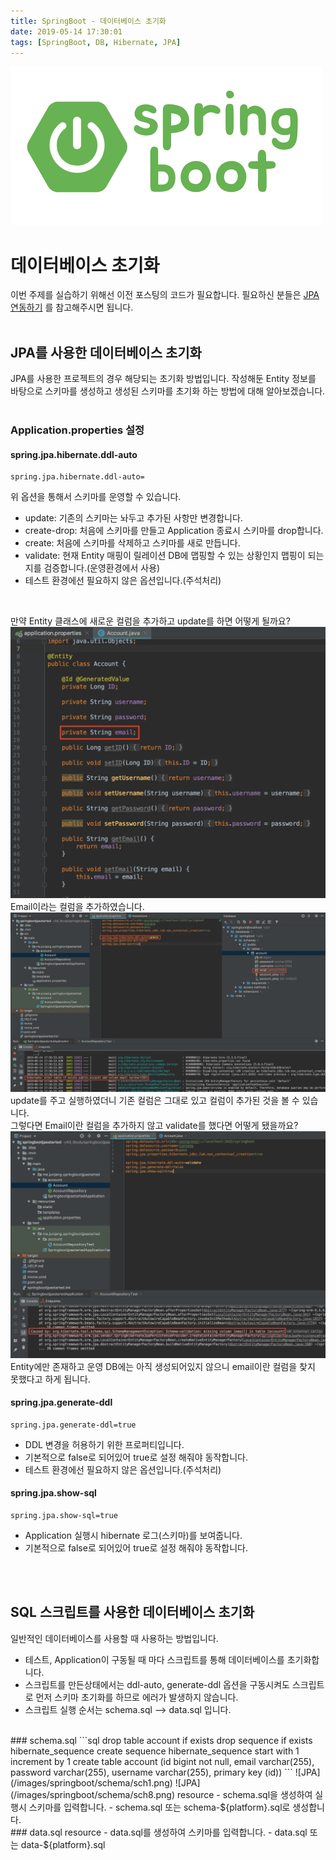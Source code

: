 ```yaml
---
title: SpringBoot - 데이터베이스 초기화 
date: 2019-05-14 17:30:01
tags: [SpringBoot, DB, Hibernate, JPA]
---
```


![images](/images/springboot/springboot.png)<br/>

# 데이터베이스 초기화
이번 주제를 실습하기 위해선 이전 포스팅의 코드가 필요합니다.
필요하신 분들은 [JPA 연동하기](https://junjangsee.github.io/2019/05/14/spring/spring-27/) 를 참고해주시면 됩니다.<br/>
<br/>

## JPA를 사용한 데이터베이스 초기화
JPA를 사용한 프로젝트의 경우 해당되는 초기화 방법입니다.
작성해둔 Entity 정보를 바탕으로 스키마를 생성하고 생성된 스키마를 초기화 하는 방법에 대해 알아보겠습니다.<br/>
<br/>

### Application.properties 설정
#### spring.jpa.hibernate.ddl-auto
```
spring.jpa.hibernate.ddl-auto=
```
위 옵션을 통해서 스키마를 운영할 수 있습니다.
- update: 기존의 스키마는 놔두고 추가된 사항만 변경합니다.
- create-drop: 처음에 스키마를 만들고 Application 종료시 스키마를 drop합니다.
- create: 처음에 스키마를 삭제하고 스키마를 새로 만듭니다.
- validate: 현재 Entity 매핑이 릴레이션 DB에 맵핑할 수 있는 상황인지 맵핑이 되는지를 검증합니다.(운영환경에서 사용)
- 테스트 환경에선 필요하지 않은 옵션입니다.(주석처리)
<br/>

만약 Entity 클래스에 새로운 컬럼을 추가하고 update를 하면 어떻게 될까요?
![JPA](/images/springboot/schema/sch5.png) Email이라는 컬럼을 추가하였습니다.<br/>
![JPA](/images/springboot/schema/sch7.png) update를 주고 실행하였더니 기존 컬럼은 그대로 있고 컬럼이 추가된 것을 볼 수 있습니다.
<br/>
그렇다면 Email이란 컬럼을 추가하지 않고 validate를 했다면 어떻게 됐을까요?
![JPA](/images/springboot/schema/sch6.png) Entity에만 존재하고 운영 DB에는 아직 생성되어있지 않으니 email이란 컬럼을 찾지 못했다고 하게 됩니다.<br/>
#### spring.jpa.generate-ddl
```
spring.jpa.generate-ddl=true
```
- DDL 변경을 허용하기 위한 프로퍼티입니다.
- 기본적으로 false로 되어있어 true로 설정 해줘야 동작합니다.
- 테스트 환경에선 필요하지 않은 옵션입니다.(주석처리)

#### spring.jpa.show-sql
```
spring.jpa.show-sql=true
```
- Application 실행시 hibernate 로그(스키마)를 보여줍니다.
- 기본적으로 false로 되어있어 true로 설정 해줘야 동작합니다.

<br/>
<br/>

## SQL 스크립트를 사용한 데이터베이스 초기화
일반적인 데이터베이스를 사용할 때 사용하는 방법입니다.
- 테스트, Application이 구동될 때 마다 스크립트를 통해 데이터베이스를 초기화합니다.
- 스크립트를 만든상태에서는 ddl-auto, generate-ddl 옵션을 구동시켜도 스크립트로 먼저 스키마 초기화를 하므로 에러가 발생하지 않습니다.
- 스크립트 실행 순서는 schema.sql --> data.sql 입니다.

<br/>
### schema.sql
```sql
drop table account if exists
drop sequence if exists hibernate_sequence
create sequence hibernate_sequence start with 1 increment by 1
create table account (id bigint not null, email varchar(255), password varchar(255), username varchar(255), primary key (id))
```
![JPA](/images/springboot/schema/sch1.png)
![JPA](/images/springboot/schema/sch8.png) resource - schema.sql을 생성하여 실행시 스키마를 입력합니다.
- schema.sql 또는 schema-${platform}.sql로 생성합니다.

<br/>
### data.sql
resource - data.sql를 생성하여 스키마를 입력합니다.
- data.sql 또는 data-${platform}.sql

<br/>
